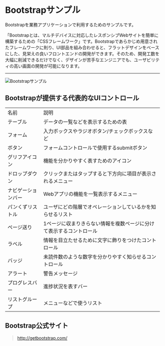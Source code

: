 Bootstrapサンプル
======================
Bootstrapを業務アプリケーションで利用するためのサンプルです。

「Bootstrapとは、マルチデバイスに対応したレスポンシブWebサイトを簡単に構築するための「CSSフレームワーク」です。Bootstrapであらかじめ用意されたフレームワークに則り、UI部品を組み合わせると、フラットデザインをベースにした、見栄えの良いフロントエンドの開発ができます。そのため、開発工数を大幅に削減できるだけでなく、デザインが苦手なエンジニアでも、ユーザビリティの高い画面の開発が可能になります。

***
![Bootstrapサンプル](https://raw.githubusercontent.com/wiki/asashiho/html-bootstrap-sample/bootstrap.png)

## Bootstrapが提供する代表的なUIコントロール

<table>
    <tr>
        <td>名前</td>
        <td>説明</td>
    </tr>
    <tr>
        <td>テーブル</td>
        <td>データの一覧などを表示するための表</td>
    </tr>
    <tr>
        <td>フォーム</td>
        <td>入力ボックスやラジオボタン/チェックボックスなど</td>
    </tr>
    <tr>
        <td>ボタン</td>
        <td>フォームコントロールで使用するsubmitボタン</td>
    </tr>
    <tr>
        <td>グリフアイコン</td>
        <td>機能を分かりやすく表すためのアイコン</td>
    </tr>
    <tr>
        <td>ドロップダウン </td>
        <td>クリックまたはタップすると下方向に項目が表示されるメニュー</td>
    </tr>
    <tr>
        <td>ナビゲーションバー</td>
        <td>Webアプリの機能を一覧表示するメニュー</td>
    </tr>
    <tr>
        <td>パンくずリストル</td>
        <td>ユーザにどの階層でオペレーションしているかを知らせるリスト</td>
    </tr>
    <tr>
        <td>ページ送り</td>
        <td>1ページに収まりきらない情報を複数ページに分けて表示するコントロール</td>
    </tr>
    <tr>
        <td>ラベル</td>
        <td>情報を目立たせるために文字に飾りをつけたコントロール</td>
    </tr>    <tr>
        <td>バッジ </td>
        <td>未読件数のような数字を分かりやすく知らせるコントロール</td>
    </tr>    <tr>
        <td>アラート</td>
        <td>警告メッセージ</td>
    </tr>    <tr>
        <td>プログレスバー</td>
        <td>進捗状況を表すバー</td>
    </tr>    <tr>
        <td>リストグループ  </td>
        <td>メニューなどで使うリスト</td>
    </tr>
</table>


## Bootstrap公式サイト
> http://getbootstrap.com/
>

